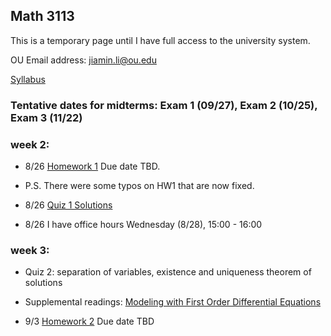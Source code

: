 
## Math 3113

This is a temporary page until I have full access to the university system.

OU Email address: jiamin.li@ou.edu

[Syllabus](math3113syllabus.pdf)

### Tentative dates for midterms: Exam 1 (09/27), Exam 2 (10/25), Exam 3 (11/22)

### week 2:

- 8/26 [Homework 1](HW1.pdf) Due date TBD.
- P.S. There were some typos on HW1 that are now fixed.

- 8/26 [Quiz 1 Solutions](quiz1_key.pdf)

- 8/26 I have office hours Wednesday (8/28), 15:00 - 16:00

### week 3: 

- Quiz 2: separation of variables, existence and uniqueness theorem of solutions

- Supplemental readings: [Modeling with First Order Differential Equations](https://tutorial.math.lamar.edu/classes/de/modeling.aspx)
-  9/3 [Homework 2](HW2.pdf) Due date TBD



